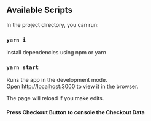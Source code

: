 ## Available Scripts

In the project directory, you can run:

### `yarn i`

install dependencies using npm or yarn

### `yarn start`

Runs the app in the development mode.<br />
Open [http://localhost:3000](http://localhost:3000) to view it in the browser.

The page will reload if you make edits.<br />

#### Press Checkout Button to console the Checkout Data
